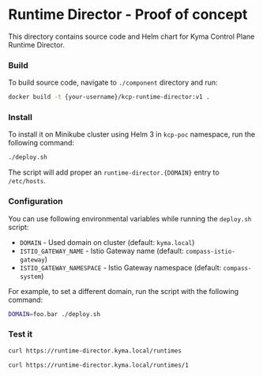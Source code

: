 # Runtime Director - Proof of concept

This directory contains source code and Helm chart for Kyma Control Plane Runtime Director.


### Build

To build source code, navigate to `./component` directory and run:

```bash
docker build -t {your-username}/kcp-runtime-director:v1 .
```

### Install

To install it on Minikube cluster using Helm 3 in `kcp-poc` namespace, run the following command:

```bash
./deploy.sh
```

The script will add proper an `runtime-director.{DOMAIN}` entry to `/etc/hosts`.

### Configuration

You can use following environmental variables while running the `deploy.sh` script:
 - `DOMAIN` - Used domain on cluster (default: `kyma.local`)
 - `ISTIO_GATEWAY_NAME` - Istio Gateway name (default: `compass-istio-gateway`)
 - `ISTIO_GATEWAY_NAMESPACE` - Istio Gateway namespace (default: `compass-system`)

For example, to set a different domain, run the script with the following command:

```bash
DOMAIN=foo.bar ./deploy.sh
```

### Test it

```bash
curl https://runtime-director.kyma.local/runtimes
```

```bash
curl https://runtime-director.kyma.local/runtimes/1
```
